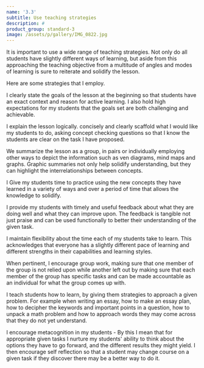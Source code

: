 ```yaml
---
name: '3.3'
subtitle: Use teaching strategies
description: #
product_group: standard-3
image: /assets/p/gallery/IMG_0822.jpg
---
```

It is important to use a wide range of teaching strategies. Not only do all students have slightly different ways of learning, but aside from this approaching the teaching objective from a multitude of angles and modes of learning is sure to reiterate and solidify the lesson.

Here are some strategies that I employ.

I clearly state the goals of the lesson at the beginning so that students have an exact context and reason for active learning. I also hold high expectations for my students that the goals set are both challenging and achievable.

I explain the lesson logically. concisely and clearly scaffold what I would like my students to do, asking concept checking questions so that I know the students are clear on the task I have proposed.

 We summarize the lesson as a group, in pairs or individually employing other ways to depict the information such as ven diagrams, mind maps and graphs. Graphic summaries not only help solidify understanding, but they can highlight the interrelationships between concepts.

I Give my students time to practice using the new concepts they have learned in a variety of ways and over a period of time that allows the knowledge to solidify.

I provide my students with timely and useful feedback about what they are doing well and what they can improve upon. The feedback is tangible not just praise and can be used functionally to better their understanding of the given task.

I maintain flexibility about the time each of my students take to learn. This acknowledges that everyone has a slightly different pace of learning and different strengths in their capabilities and learning styles.

When pertinent, I encourage group work, making sure that one member of the group is not relied upon while another left out by making sure that each member of the group has specific tasks and can be made accountable as an individual for what the group comes up with.

I teach students how to learn, by giving them strategies to approach a given problem. For example when writing an essay, how to make an essay plan, how to decipher the keywords and important points in a question, how to unpack a math problem and how to approach words they may come across that they do not yet understand.

I encourage metacognition in my students - By this I mean that for appropriate given tasks  I nurture my students' ability to think about the options they have to go forward, and the different results they might yield. I then encourage self reflection so that a student may change course on a given task if they discover there may be a better way to do it.
